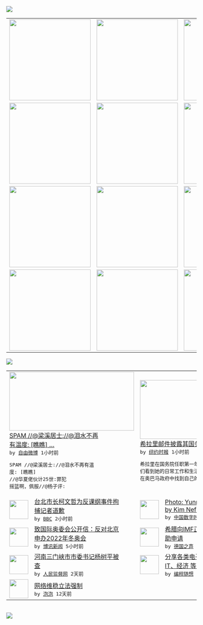 

<a href="https://github.com/greatfire/z/raw/master/FreeBrowser.apk"><img src="https://raw.githubusercontent.com/greatfire/wiki/master/x/header.png" /></a><table><tr><td width="262" align="center" valign="center"><a href="https://github.com/greatfire/wiki/wiki/nyt" title="纽约时报中文网 国际纵览"><img src="https://raw.githubusercontent.com/greatfire/wiki/master/x/nyt_flag.png" width="215"/></a></td><td width="262" align="center" valign="center"><a href="https://github.com/greatfire/wiki/wiki/dw" title=""><img src="https://raw.githubusercontent.com/greatfire/wiki/master/x/dw_flag.png" width="215"/></a></td><td width="262" align="center" valign="center"><a href="https://github.com/greatfire/wiki/wiki/rmjd" title=""><img src="https://raw.githubusercontent.com/greatfire/wiki/master/x/rmjd_flag.png" width="215"/></a></td></tr><tr><td width="262" align="center" valign="center"><a href="https://github.com/paopaonetizen/website" title="泡泡 - 未经审查的互联网信息"><img src="https://raw.githubusercontent.com/greatfire/wiki/master/x/pp_flag.png" width="215"/></a></td><td width="262" align="center" valign="center"><a href="https://github.com/getlantern/mirror" title="以及自由微博和GreatFire.org官方中文论坛"><img src="https://raw.githubusercontent.com/greatfire/wiki/master/x/lantern_flag.png" width="215"/></a></td><td width="262" align="center" valign="center"><a href="https://github.com/cdtmirrors/m/" title=""><img src="https://raw.githubusercontent.com/greatfire/wiki/master/x/cdt_flag.png" width="215"/></a></td></tr><tr><td width="262" align="center" valign="center"><a href="https://github.com/program-think/blog" title="编程随想的博客"><img src="https://raw.githubusercontent.com/greatfire/wiki/master/x/pt_flag.png" width="215"/></a></td><td width="262" align="center" valign="center"><a href="https://github.com/greatfire/wiki/wiki/bbc" title=""><img src="https://raw.githubusercontent.com/greatfire/wiki/master/x/bbc_flag.png" width="215"/></a></td><td width="262" align="center" valign="center"><a href="https://github.com/freeweibo/s" title="自由微博 - 匿名和不受屏蔽的新浪微博搜索"><img src="https://raw.githubusercontent.com/greatfire/wiki/master/x/fw_flag.png" width="215"/></a></td></tr><tr><td width="262" align="center" valign="center"><a href="https://github.com/greatfire/wiki/wiki/google" title=""><img src="https://raw.githubusercontent.com/greatfire/wiki/master/x/google_flag.png" width="215"/></a></td><td width="262" align="center" valign="center"><a href="https://github.com/bxnews/boxun" title=""><img src="https://raw.githubusercontent.com/greatfire/wiki/master/x/bx_flag.png" width="215"/></a></td><td width="262" align="center" valign="center"><a href="https://github.com/greatfire/wiki/wiki/open-source" title="欢迎访问GreatFire.org开发者项目网站"><img src="https://raw.githubusercontent.com/greatfire/wiki/master/x/open-source_flag.png" width="215"/></a></td></tr></table><img src="https://raw.githubusercontent.com/greatfire/wiki/master/x/newsfeed text.png" /><table cols="4"><tr><td colspan="2" width="380"><a href="https://freeweibo.com/weibo/3868463754153114"><img src="http://ww3.sinaimg.cn/large/7cc9aaf1gw1eue5wd0eafj20hs0ect9r.jpg" width="330" height="156"/></a></br><a href="https://freeweibo.com/weibo/3868463754153114">SPAM //@梁溪居士://@泪水不再<br/>有温度: [瞧瞧] …</a></br><kbd> by <a href="https://freeweibo.com/">自由微博</a> 1小时前 </kbd></br><pre>SPAM //@梁溪居士://@泪水不再有温<br/>度: [瞧瞧] //@华夏佬伙计25世:罪犯<br/>摇篮啊，佩服//@杨子评:</pre></td><td colspan="2" width="380"><a href="http://d2x19uplt8kuw6.cloudfront.net/usa/20150702/c02assess/"><img src="http://static01.nyt.com/images/2015/04/20/us/politics/cn-c02assess-spanformonthly/cn-c02assess-spanformonthly-articleLarge-v2.jpg" width="330" height="156"/></a></br><a href="http://d2x19uplt8kuw6.cloudfront.net/usa/20150702/c02assess/">希拉里邮件披露其国务卿政治生活</a></br><kbd> by <a href="http://m.cn.nytimes.com/">纽约时报</a> 1小时前 </kbd></br><pre>希拉里在国务院任职第一年的电子邮件公开，让人<br/>们看到她的日常工作和生活。那一年，她不断尝试<br/>在奥巴马政府中找到自己的位</pre></td></tr><tr><td><img src="http://ichef.bbci.co.uk/news/ws/106/amz/worldservice/live/assets/images/2015/07/25/150725033102_ko_wen_je_304x171_cna_nocredit.jpg" width="50" height="50"/></td><td width="280"><a href="http://www.bbc.com/zhongwen/simp/china/2015/07/150725_taiwan_journalist_arrest">台北市长柯文哲为反课纲事件拘<br/>捕记者道歉</a></br><kbd> by <a href="http://www.bbc.co.uk/zhongwen/simp">BBC</a> 2小时前 </kbd></td><td><img src="http://chinadigitaltimes.net/chinese/files/2015/07/19320496284_42209a58f8_z-300x199.jpg" width="50" height="50"/></td><td width="280"><a href="http://feedproxy.google.com/~r/chinadigitaltimes/IyPt/~3/XBz753oJROo/">Photo: Yunnan,<br/> by Kim Nef...</a></br><kbd> by <a href="http://chinadigitaltimes.net/chinese/">中国数字时代</a> 2小时前 </kbd></td></tr><tr><td><img src="https://raw.githubusercontent.com/greatfire/wiki/master/x/bx_logo.png" width="50" height="50"/></td><td width="280"><a href="http://www.boxun.com/news/gb/china/2015/07/201507250033.shtml">致国际奥委会公开信：反对北京<br/>申办2022年冬奥会</a></br><kbd> by <a href="http://www.boxun.com">博讯新闻</a> 5小时前 </kbd></td><td><img src="http://www.dw.com/image/0,,18599373_302,00.jpg" width="50" height="50"/></td><td width="280"><a href="http://dw.com/p/1G4Rh?maca=chi-GK-text-greatfire-all-chinese-15625-xml-mrss">希腊向IMF正式提出新一轮援<br/>助申请</a></br><kbd> by <a href="http://dw.de">德国之声</a> 9小时前 </kbd></td></tr><tr><td><img src="https://raw.githubusercontent.com/greatfire/wiki/master/x/rmjd_logo.png" width="50" height="50"/></td><td width="280"><a href="http://www.rmjdw.com//yongguandangan/20150722/15137.html">河南三门峡市市委书记杨树平被<br/>查  </a></br><kbd> by <a href="http://www.rmjdw.com/">人民监督网</a> 2天前 </kbd></td><td><img src="http://feeds.feedburner.com/~ff/programthink?d=yIl2AUoC8zA" width="50" height="50"/></td><td width="280"><a href="http://feedproxy.google.com/~r/programthink/~3/qPeTDk8ym14/share-books.html">分享各类电子书（政治、军事、<br/>IT、经济 等，52本）</a></br><kbd> by <a href="http://program-think.blogspot.com">编程随想</a> 3天前 </kbd></td></tr><tr><td><img src="http://pao-pao.net/sites/pao-pao.net/files/styles/base_adaptive/public/6523513689_baeec3c53c_z_0.jpg?itok=NM8cQ_d1" width="50" height="50"/></td><td width="280"><a href="https://pao-pao.net/article/593">网络维稳立法强制</a></br><kbd> by <a href="https://pao-pao.net">泡泡</a> 12天前 </kbd></td></table></br><a href="https://github.com/greatfire/z/raw/master/FreeBrowser.apk"><img src="https://raw.githubusercontent.com/greatfire/wiki/master/x/download app.png" /></a>